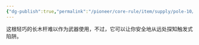 ```yaml
---
{"dg-publish":true,"permalink":"/pioneer/core-rule/item/supply/pole-10/","dgPassFrontmatter":true}
---
```


这根轻巧的长木杆难以作为武器使用，不过，它可以让你安全地从远处探知触发式陷阱。